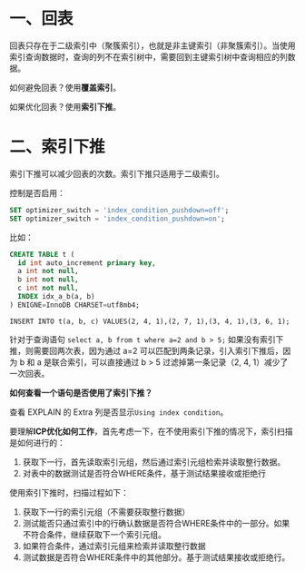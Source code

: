 # 一、回表

回表只存在于二级索引中（聚簇索引），也就是非主键索引（非聚簇索引）。当使用索引查询数据时，查询的列不在索引树中，需要回到主键索引树中查询相应的列数据。

如何避免回表？使用**覆盖索引**。

如果优化回表？使用**索引下推**。

# 二、索引下推

索引下推可以减少回表的次数。索引下推只适用于二级索引。

控制是否启用：

```sql
SET optimizer_switch = 'index_condition_pushdown=off';
SET optimizer_switch = 'index_condition_pushdown=on';
```

比如：

```sql
CREATE TABLE t (
  id int auto_increment primary key,
  a int not null,
  b int not null,
  c int not null,
  INDEX idx_a_b(a, b)
) ENIGNE=InnoDB CHARSET=utf8mb4;
```

`INSERT INTO t(a, b, c) VALUES(2, 4, 1),(2, 7, 1),(3, 4, 1),(3, 6, 1);`

针对于查询语句 `select a, b from t where a=2 and b > 5;` 如果没有索引下推，则需要回两次表，因为通过 a=2 可以匹配到两条记录，引入索引下推后，因为 b 和 a 是联合索引，可以直接通过 b > 5 过滤掉第一条记录（2, 4, 1）减少了一次回表。

**如何查看一个语句是否使用了索引下推？**

查看 EXPLAIN 的 Extra 列是否显示`Using index condition`。

要理解**ICP优化如何工作**，首先考虑一下，在不使用索引下推的情况下，索引扫描是如何进行的：

1. 获取下一行，首先读取索引元组，然后通过索引元组检索并读取整行数据。
2. 对表中的数据测试是否符合WHERE条件，基于测试结果接收或拒绝行

使用索引下推时，扫描过程如下：

1. 获取下一行的索引元组（不需要获取整行数据）
2. 测试能否只通过索引中的行确认数据是否符合WHERE条件中的一部分。如果不符合条件，继续获取下一个索引元组。
3. 如果符合条件，通过索引元组来检索并读取整行数据
4. 测试数据是否符合WHERE条件中的其他部分。基于测试结果接收或拒绝行。